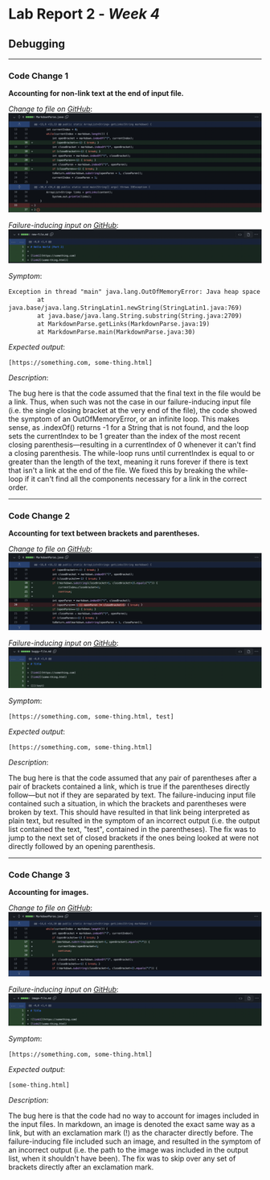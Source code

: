 # Lab Report 2 - _Week 4_
## Debugging

***

### **Code Change 1**

**Accounting for non-link text at the end of input file.**

*Change to file on [GitHub](https://github.com/Luke-Sheltraw/markdown-parser/commit/113da7e36253465dcd9df5ce7825d539a508e8b1)*:
[![screenshot of difference](images/codediff1.png)](https://github.com/Luke-Sheltraw/markdown-parser/commit/113da7e36253465dcd9df5ce7825d539a508e8b1)

*Failure-inducing input on [GitHub](https://github.com/Luke-Sheltraw/markdown-parser/commit/c0ec2021c551959d066001ce0e3a9c412b2c6604)*:
[![screenshot of failure-inducing file](images/failurefile1.png)](https://github.com/Luke-Sheltraw/markdown-parser/commit/c0ec2021c551959d066001ce0e3a9c412b2c6604)

*Symptom*:
```
Exception in thread "main" java.lang.OutOfMemoryError: Java heap space
        at java.base/java.lang.StringLatin1.newString(StringLatin1.java:769)
        at java.base/java.lang.String.substring(String.java:2709)
        at MarkdownParse.getLinks(MarkdownParse.java:19)
        at MarkdownParse.main(MarkdownParse.java:30)
```
*Expected output*:
```
[https://something.com, some-thing.html]
```

*Description*:

The bug here is that the code assumed that the final text in the file would be a link. Thus, when such was not the case in our failure-inducing input file (i.e. the single closing bracket at the very end of the file), the code showed the symptom of an OutOfMemoryError, or an infinite loop. This makes sense, as .indexOf() returns -1 for a String that is not found, and the loop sets the currentIndex to be 1 greater than the index of the most recent closing parenthesis—resulting in a currentIndex of 0 whenever it can't find a closing parenthesis. The while-loop runs until currentIndex is equal to or greater than the length of the text, meaning it runs forever if there is text that isn't a link at the end of the file. We fixed this by breaking the while-loop if it can't find all the components necessary for a link in the correct order.  

***

### **Code Change 2**

**Accounting for text between brackets and parentheses.**

*Change to file on [GitHub](https://github.com/Luke-Sheltraw/markdown-parser/commit/ad8fcfd5840604823b8f7cb3226134e04b6d717a)*:
[![screenshot of difference](images/codediff2.png)](https://github.com/Luke-Sheltraw/markdown-parser/commit/ad8fcfd5840604823b8f7cb3226134e04b6d717a)

*Failure-inducing input on [GitHub](https://github.com/Luke-Sheltraw/markdown-parser/commit/5c6788e3d730249f551e486c65ba7791108f6565)*:
[![screenshot of failure-inducing file](images/failurefile2.png)](https://github.com/Luke-Sheltraw/markdown-parser/commit/5c6788e3d730249f551e486c65ba7791108f6565)

*Symptom*:
```
[https://something.com, some-thing.html, test]
```
*Expected output*:
```
[https://something.com, some-thing.html]
```

*Description*:

The bug here is that the code assumed that any pair of parentheses after a pair of brackets contained a link, which is true if the parentheses directly follow—but not if they are separated by text. The failure-inducing input file contained such a situation, in which the brackets and parentheses were broken by text. This should have resulted in that link being interpreted as plain text, but resulted in the symptom of an incorrect output (i.e. the output list contained the text, "test", contained in the parentheses). The fix was to jump to the next set of closed brackets if the ones being looked at were not directly followed by an opening parenthesis.  

***

### **Code Change 3**

**Accounting for images.**

*Change to file on [GitHub](https://github.com/Luke-Sheltraw/markdown-parser/commit/6ce796af56d433444961c945c51b3b59216f299e)*:
[![screenshot of difference](images/codediff3.png)](https://github.com/Luke-Sheltraw/markdown-parser/commit/6ce796af56d433444961c945c51b3b59216f299e)

*Failure-inducing input on [GitHub](https://github.com/Luke-Sheltraw/markdown-parser/commit/c632abb0bb92bba407beb855cd33a3590394764b)*:
[![screenshot of failure-inducing file](images/failurefile3.png)](https://github.com/Luke-Sheltraw/markdown-parser/commit/c632abb0bb92bba407beb855cd33a3590394764b)

*Symptom*:
```
[https://something.com, some-thing.html]
```
*Expected output*:
```
[some-thing.html]
```

*Description*:

The bug here is that the code had no way to account for images included in the input files. In markdown, an image is denoted the exact same way as a link, but with an exclamation mark (!) as the character directly before. The failure-inducing file included such an image, and resulted in the symptom of an incorrect output (i.e. the path to the image was included in the output list, when it shouldn't have been). The fix was to skip over any set of brackets directly after an exclamation mark. 